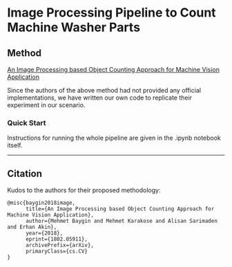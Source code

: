 # Image Processing Pipeline to Count Machine Washer Parts

## Method

[An Image Processing based Object Counting Approach for Machine Vision Application](https://arxiv.org/ftp/arxiv/papers/1802/1802.05911.pdf)
 
Since the authors of the above method had not provided any official implementations, we have written our own code to replicate their experiment in our scenario.

### Quick Start

Instructions for running the whole pipeline are given in the .ipynb notebook itself.

---



## Citation
Kudos to the authors for their proposed methodology:
```
@misc{baygin2018image,
      title={An Image Processing based Object Counting Approach for Machine Vision Application}, 
      author={Mehmet Baygin and Mehmet Karakose and Alisan Sarimaden and Erhan Akin},
      year={2018},
      eprint={1802.05911},
      archivePrefix={arXiv},
      primaryClass={cs.CV}
}
```
